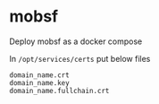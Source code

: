# mobsf
Deploy mobsf as a docker compose

In `/opt/services/certs` put below files

```
domain_name.crt
domain_name.key
domain_name.fullchain.crt
```
